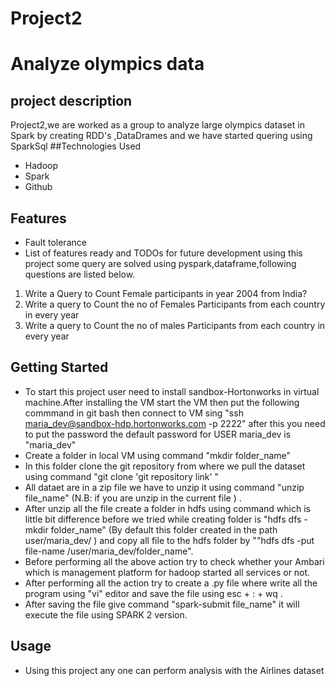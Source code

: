 # Project2
# Analyze olympics data
## project description
Project2,we are worked as a group to analyze large olympics dataset in Spark by creating RDD's ,DataDrames and we have started quering using SparkSql
##Technologies Used
* Hadoop
* Spark
* Github
## Features
* Fault tolerance
* List of features ready and TODOs for future development using this project some query are solved using pyspark,dataframe,following questions are listed below.
1) Write a Query to Count Female participants in year 2004 from India?
2) Write a query to Count the no of Females Participants from each country in every year
3) Write a query to Count the no of males Participants from each country in every year
## Getting Started
* To start this project user need to install sandbox-Hortonworks in virtual machine.After installing the VM start the VM then put the following  commmand in git bash then connect to VM sing "ssh maria_dev@sandbox-hdp.hortonworks.com -p 2222" after this you need to put the password the default password for USER maria_dev is "maria_dev"
* Create a folder in local VM using command "mkdir folder_name"
* In this folder clone the git repository from where we pull the dataset using command "git clone 'git repository link' "
* All dataet are in a zip file we have to unzip it using command "unzip file_name" (N.B: if you are unzip in the current file ) .
* After unzip all the file create a folder in hdfs using command which is little bit difference before we tried while creating folder is "hdfs dfs -mkdir folder_name" (By default this folder created in the path user/maria_dev/ ) and copy all file to the hdfs folder by ""hdfs dfs -put file-name /user/maria_dev/folder_name".
* Before performing all the above action try to check whether your Ambari which is management platform for hadoop started all services or not. 
* After performing all the action try to create a .py file where write all the program using "vi" editor and save the file using esc + : + wq .
* After saving the file give command "spark-submit file_name" it will execute the file using SPARK 2 version.
## Usage
* Using this project any one can perform analysis with the Airlines dataset
